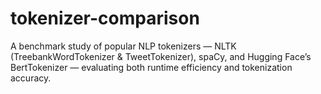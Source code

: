 # tokenizer-comparison
A benchmark study of popular NLP tokenizers — NLTK (TreebankWordTokenizer &amp; TweetTokenizer), spaCy, and Hugging Face’s BertTokenizer — evaluating both runtime efficiency and tokenization accuracy.

